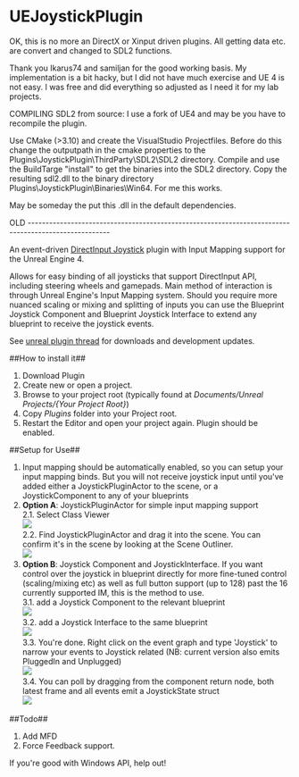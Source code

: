 UEJoystickPlugin
====================
OK, this is no more an DirectX or Xinput driven plugins. All getting data etc. are convert and changed to SDL2 functions.

Thank you Ikarus74 and samiljan for the good working basis. My implementation is a bit hacky, but I did not have much exercise and UE 4 is not easy.
I was free and did everything so adjusted as I need it for my lab projects. 

COMPILING SDL2 from source:
I use a fork of UE4 and may be you have to recompile the plugin.

Use CMake (>3.10) and create the VisualStudio Projectfiles. Before do this change the outputpath in the cmake properties to the Plugins\JoystickPlugin\ThirdParty\SDL2\SDL2 directory.
Compile and use the BuildTarge "install" to get the binaries into the SDL2 directory. Copy the resulting sdl2.dll to the binary directory Plugins\JoystickPlugin\Binaries\Win64.
For me this works.

May be someday the put this .dll in the default dependencies.

OLD -----------------------------------------------------------------------------------------------------

An event-driven [DirectInput Joystick](http://msdn.microsoft.com/en-gb/library/windows/desktop/ee418273) plugin with Input Mapping support for the Unreal Engine 4.

Allows for easy binding of all joysticks that support DirectInput API, including steering wheels and gamepads. Main method of interaction is through Unreal Engine's Input Mapping system. Should you require more nuanced scaling or mixing and splitting of inputs you can use the Blueprint Joystick Component and Blueprint Joystick Interface to extend any blueprint to receive the joystick events.

See [unreal plugin thread](https://forums.unrealengine.com/showthread.php?51237-Joystick-Plugin) for downloads and development updates.

##How to install it##

1. Download Plugin
2. Create new or open a project.
3. Browse to your project root (typically found at *Documents/Unreal Projects/{Your Project Root}*)
4. Copy *Plugins* folder into your Project root.
5. Restart the Editor and open your project again. Plugin should be enabled.

##Setup for Use##

<ol>
<li> Input mapping should be automatically enabled, so you can setup your input mapping binds. But you will not receive joystick input until you've added either a JoystickPluginActor to the scene, or a JoystickComponent to any of your blueprints
<li> <b>Option A</b>: JoystickPluginActor for simple input mapping support
<br>2.1. Select Class Viewer
<br><img src="http://i.imgur.com/YEzVwWt.png">
<br>2.2. Find JoystickPluginActor and drag it into the scene. You can confirm it's in the scene by looking at the Scene Outliner.
<br><img src="http://i.imgur.com/trBbvbU.png">
<br>
<li><b>Option B</b>: Joystick Component and JoystickInterface. If you want control over the joystick in blueprint directly for more fine-tuned control (scaling/mixing etc) as well as full button support (up to 128) past the 16 currently supported IM, this is the method to use.
<br>3.1. add a Joystick Component to the relevant blueprint
<br><img src="http://i.imgur.com/D9p2Ehb.png">
<br>3.2. add a Joystick Interface to the same blueprint
<br><img src="http://i.imgur.com/yd5Us2I.png">
<br>3.3. You're done. Right click on the event graph and type 'Joystick' to narrow your events to Joystick related (NB: current version also emits PluggedIn and Unplugged)
<br><img src="http://i.imgur.com/h3cxZ2L.png">
<br>3.4. You can poll by dragging from the component return node, both latest frame and all events emit a JoystickState struct
<br><img src="http://i.imgur.com/AX9lAcn.png">
</ol>

##Todo##
1. Add MFD
2. Force Feedback support. 

If you're good with Windows API, help out!

